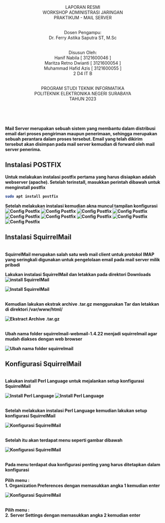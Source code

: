 <p align=center>
LAPORAN RESMI <br>
WORKSHOP ADMINISTRASI JARINGAN </br>
PRAKTIKUM - MAIL SERVER<br><br>

<p align=center>
Dosen Pengampu:<br>
Dr. Ferry Astika Saputra ST, M.Sc<br><br>

<p align=center>
Disusun Oleh:<br>
Hanif Nabila [ 3121600046 ]<br>
Maritza Retno Dwianti [ 3121600054 ]<br>
Muhammad Hafid Azis [ 3121600055 ]<br>
2 D4 IT B<br><br>

<p align=center>
PROGRAM STUDI TEKNIK INFORMATIKA<br>
POLITEKNIK ELEKTRONIKA NEGERI SURABAYA<br>
TAHUN 2023
</p>
<br><br><br>

<b> Mail Server <b> merupakan sebuah sistem yang membantu dalam distribusi email dari proses pengiriman maupun penerimaan, sehingga merupakan sebuah perantara dalam proses tersebut. Email yang telah dikirim tersebut akan disimpan pada mail server kemudian di forward oleh mail server penerima.
## Instalasi POSTFIX
  Untuk melakukan instalasi postfix pertama yang harus disiapkan adalah webserver (apache). Setelah terinstall, masukkan perintah dibawah untuk menginstall postfix
  
```bash
sudo apt install postfix
```
Setelah melakukan instalasi kemudian akna muncul tampilan konfigurasi <br>
  ![Config Postfix](img/postfix_conf.jpg)
  ![Config Postfix](img/postfix_conf2.jpg)
  ![Config Postfix](img/postfix_conf3.jpg)
  ![Config Postfix](img/postfix_conf4.jpg)
  ![Config Postfix](img/postfix_conf5.jpg)
  ![Config Postfix](img/postfix_conf6.jpg)
  ![Config Postfix](img/postfix_conf7.jpg)
  ![Config Postfix](img/postfix_conf8.jpg)
  ![Config Postfix](img/postfix_conf9.jpg)
  
## Instalasi SquirrelMail

<br> <b> SquirrelMail </b> merupakan salah satu web mail client untuk protokol IMAP yang seringkali digunakan untuk pengelolaan email pada mail server milik pribadi

Lakukan instalasi SquirrelMail dan letakkan pada direktori Downloads <br>
![install SquirrelMail](img/1.jpg)

![Install SquirrelMail](img/2.jpg)

<br> Kemudian lakukan ekstrak archive .tar.gz menggunakan Tar dan letakkan di direktori /var/www/html/<br>

![Ekstract Archive .tar.gz](img/3.jpg)

<br>Ubah nama folder squirrelmail-webmail-1.4.22 menjadi squirrelmail agar mudah diakses dengan web browser <br>

![Ubah nama folder squirrelmail](img/4.jpg)

## Konfigurasi SquirrelMail

<br>Lakukan install Perl Language untuk mejalankan setup konfigurasi SquirrelMail<br>

![Install Perl Language](img/5.jpg)
![Install Perl Language](img/6.jpg)

<br>Setelah melakukan instalasi Perl Language kemudian lakukan setup konfigurasi SquirrelMail<br>

![Konfigurasi SquirrelMail](img/7.jpg)

<br>Setelah itu akan terdapat menu seperti gambar dibawah<br>

![Konfigurasi SquirrelMail](img/8.jpg)

<br>Pada menu terdapat dua konfigurasi penting yang harus ditetapkan dalam konfigurasi</br>
<br>Pilih menu :
<br>1. Organization Preferences dengan memasukkan angka 1 kemudian enter

![Konfigurasi SquirrelMail](img/9.jpg)

<br>Pilih menu :
<br>2. Server Settings dengan memasukkan angka 2 kemudian enter
